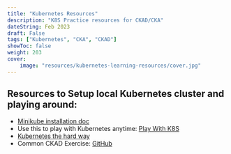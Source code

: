 ```yaml
---
title: "Kubernetes Resources"
description: "K8S Practice resources for CKAD/CKA"
dateString: Feb 2023
draft: False
tags: ["Kubernetes", "CKA", "CKAD"]
showToc: false
weight: 203
cover:
    image: "resources/kubernetes-learning-resources/cover.jpg"
--- 
```

## Resources to Setup local Kubernetes cluster and playing around:

* [Minikube installation doc](https://minikube.sigs.k8s.io/docs/start/) 
* Use this to play with Kubernetes anytime: [Play With K8S](https://labs.play-with-k8s.com/)
* [Kubernetes the hard way](https://github.com/kelseyhightower/kubernetes-the-hard-way)
* Common CKAD Exercise: [GitHub](https://github.com/dgkanatsios/CKAD-exercises)